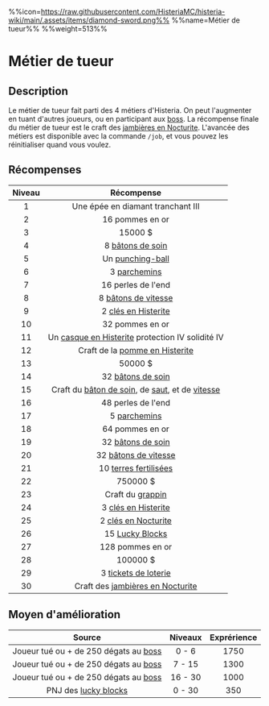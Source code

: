 %%icon=https://raw.githubusercontent.com/HisteriaMC/histeria-wiki/main/.assets/items/diamond-sword.png%%
%%name=Métier de tueur%%
%%weight=513%%

# Métier de tueur
## Description
Le métier de tueur fait parti des 4 métiers d'Histeria. On peut l'augmenter en tuant d'autres joueurs, ou en participant aux [boss](https://histeria.fr/wiki/6-boss).
La récompense finale du métier de tueur est le craft des [jambières en Nocturite](https://histeria.fr/wiki/2-equipement/nocturite-armor).
L'avancée des métiers est disponible avec la commande `/job`, et vous pouvez les réinitialiser quand vous voulez.

## Récompenses

| Niveau | Récompense |
|:---:|:---:|
| 1 | Une épée en diamant tranchant III |
| 2 | 16 pommes en or |
| 3 | 15000 $ |
| 4 | 8 [bâtons de soin](https://histeria.fr/wiki/3-2-utilitaire-pvp/heal-stick) |
| 5 | Un [punching-ball](https://histeria.fr/wiki/3-2-utilitaire-pvp/punching-ball) |
| 6 | 3 [parchemins](https://histeria.fr/wiki/6-enchantements/forge-note) |
| 7 | 16 perles de l'end |
| 8 | 8 [bâtons de vitesse](https://histeria.fr/wiki/3-2-utilitaire-pvp/speed-stick) |
| 9 | 2 [clés en Histerite](https://histeria.fr/wiki/3-1-utilitaire-principal/histerite-key) |
| 10 | 32 pommes en or |
| 11 | Un [casque en Histerite](https://histeria.fr/wiki/2-equipement/histerite-helmet) protection IV solidité IV |
| 12 | Craft de la [pomme en Histerite](https://histeria.fr/wiki/3-2-utilitaire-pvp/histerite-apple) |
| 13 | 50000 $ |
| 14 | 32 [bâtons de soin](https://histeria.fr/wiki/3-2-utilitaire-pvp/heal-stick) |
| 15 | Craft du [bâton de soin](https://histeria.fr/wiki/3-2-utilitaire-pvp/heal-stick), de [saut](https://histeria.fr/wiki/3-2-utilitaire-pvp/jump-stick), et de [vitesse](https://histeria.fr/wiki/3-2-utilitaire-pvp/speed-stick) |
| 16 | 48 perles de l'end |
| 17 | 5 [parchemins](https://histeria.fr/wiki/6-enchantements/forge-note) |
| 18 | 64 pommes en or |
| 19 | 32 [bâtons de soin](https://histeria.fr/wiki/3-2-utilitaire-pvp/heal-stick) |
| 20 | 32 [bâtons de vitesse](https://histeria.fr/wiki/3-2-utilitaire-pvp/speed-stick) |
| 21 | 10 [terres fertilisées](https://histeria.fr/wiki/3-3-utilitaire-base/fertilized-dirt) |
| 22 | 750000 $ |
| 23 | Craft du [grappin](https://histeria.fr/wiki/2-equipement/grapnel) |
| 24 | 3 [clés en Histerite](https://histeria.fr/wiki/3-1-utilitaire-principal/histerite-key) |
| 25 | 2 [clés en Nocturite](https://histeria.fr/wiki/3-1-utilitaire-principal/nocturite-key) |
| 26 | 15 [Lucky Blocks](https://histeria.fr/wiki/3-1-utilitaire-principal/lucky-block) |
| 27 | 128 pommes en or |
| 28 | 100000 $ |
| 29 | 3 [tickets de loterie](https://histeria.fr/wiki/3-1-utilitaire-principal/lottery-ticket) |
| 30 | Craft des [jambières en Nocturite](https://histeria.fr/wiki/2-equipement/nocturite-leggings) |

## Moyen d'amélioration

| Source | Niveaux | Exprérience |
|:---:|:---:|:---:|
| Joueur tué ou + de 250 dégats au [boss](https://histeria.fr/wiki/7-boss) | 0 - 6 | 1750 |
| Joueur tué ou + de 250 dégats au [boss](https://histeria.fr/wiki/7-boss) | 7 - 15 | 1300 |
| Joueur tué ou + de 250 dégats au [boss](https://histeria.fr/wiki/7-boss) | 16 - 30 | 1000 |
| PNJ des [lucky blocks](https://histeria.fr/wiki/3-1-utilitaire-principal/lucky-block) | 0 - 30 | 350 |
